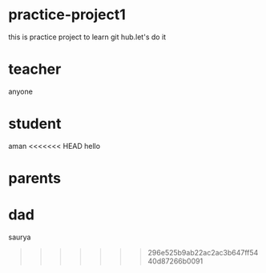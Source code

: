 # practice-project1
this is practice project to learn git hub.let's do it


# teacher
 anyone 

# student
aman
<<<<<<< HEAD
hello
# parents 
dad
=======
saurya
>>>>>>> 296e525b9ab22ac2ac3b647ff5440d87266b0091
